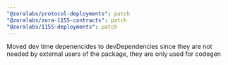 ```yaml
---
"@zoralabs/protocol-deployments": patch
"@zoralabs/zora-1155-contracts": patch
"@zoralabs/1155-deployments": patch
---
```


Moved dev time depenencides to devDependencies since they are not needed by external users of the package, they are only used for codegen
